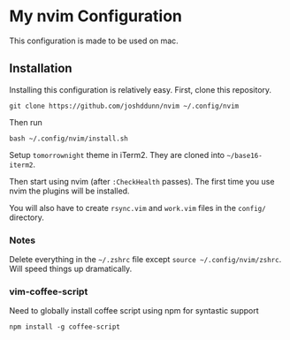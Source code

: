 # My nvim Configuration

This configuration is made to be used on mac.

## Installation

Installing this configuration is relatively easy. First, clone this repository.

    git clone https://github.com/joshddunn/nvim ~/.config/nvim

Then run

    bash ~/.config/nvim/install.sh

Setup `tomorrownight` theme in iTerm2. They are cloned into `~/base16-iterm2`.

Then start using nvim (after `:CheckHealth` passes). The first time you use nvim the plugins will be installed.

You will also have to create `rsync.vim` and `work.vim` files in the `config/` directory.

### Notes

Delete everything in the `~/.zshrc` file except `source ~/.config/nvim/zshrc`. Will speed things up dramatically.

### vim-coffee-script

Need to globally install coffee script using npm for syntastic support

    npm install -g coffee-script
